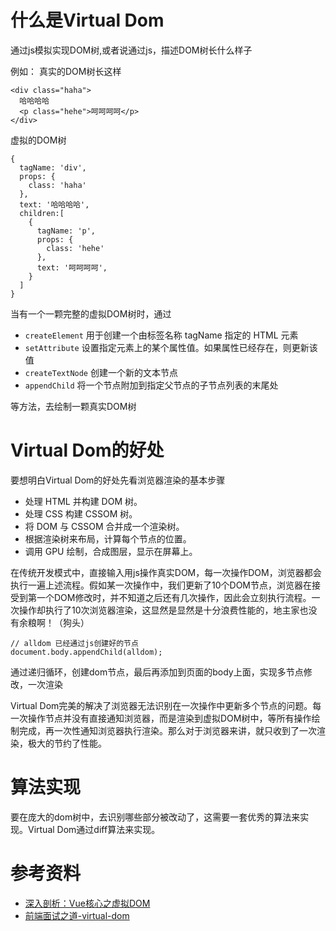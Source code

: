 # 什么是Virtual Dom
通过js模拟实现DOM树,或者说通过js，描述DOM树长什么样子

例如：
真实的DOM树长这样
```
<div class="haha">
  哈哈哈哈
  <p class="hehe">呵呵呵呵</p>
</div>
```
虚拟的DOM树
```
{
  tagName: 'div',
  props: {
    class: 'haha'
  },
  text: '哈哈哈哈',
  children:[
    {
      tagName: 'p',
      props: {
        class: 'hehe'
      },
      text: '呵呵呵呵',
    }
  ]
}
```
当有一个一颗完整的虚拟DOM树时，通过
- `createElement`
  用于创建一个由标签名称 tagName 指定的 HTML 元素
- `setAttribute`
  设置指定元素上的某个属性值。如果属性已经存在，则更新该值
- `createTextNode`
  创建一个新的文本节点
- `appendChild`
   将一个节点附加到指定父节点的子节点列表的末尾处

等方法，去绘制一颗真实DOM树

# Virtual Dom的好处
要想明白Virtual Dom的好处先看浏览器渲染的基本步骤
- 处理 HTML 并构建 DOM 树。
- 处理 CSS 构建 CSSOM 树。
- 将 DOM 与 CSSOM 合并成一个渲染树。
- 根据渲染树来布局，计算每个节点的位置。
- 调用 GPU 绘制，合成图层，显示在屏幕上。

在传统开发模式中，直接输入用js操作真实DOM，每一次操作DOM，浏览器都会执行一遍上述流程。假如某一次操作中，我们更新了10个DOM节点，浏览器在接受到第一个DOM修改时，并不知道之后还有几次操作，因此会立刻执行流程。一次操作却执行了10次浏览器渲染，这显然是显然是十分浪费性能的，地主家也没有余粮啊！（狗头）

```
// alldom 已经通过js创建好的节点
document.body.appendChild(alldom); 
```
通过递归循环，创建dom节点，最后再添加到页面的body上面，实现多节点修改，一次渲染

Virtual Dom完美的解决了浏览器无法识别在一次操作中更新多个节点的问题。每一次操作节点并没有直接通知浏览器，而是渲染到虚拟DOM树中，等所有操作绘制完成，再一次性通知浏览器执行渲染。那么对于浏览器来讲，就只收到了一次渲染，极大的节约了性能。

# 算法实现
要在庞大的dom树中，去识别哪些部分被改动了，这需要一套优秀的算法来实现。Virtual Dom通过diff算法来实现。


# 参考资料
  - [深入剖析：Vue核心之虚拟DOM](https://juejin.cn/post/6844903895467032589)
  - [前端面试之道-virtual-dom](http://caibaojian.com/interview-map/frontend/framework.html#virtual-dom)